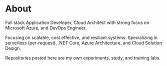 # About

Full stack Application Developer, Cloud Architect with strong focus on Microsoft Azure, and DevOps Engineer.

Focusing on scalable, cost effective, and resiliant systems. Specializing in serverless (per-request), .NET Core, Azure Architecture, and Cloud Solution Design.

Repositories posted here are my own experiments, study, and training labs.
